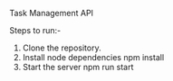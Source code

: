 Task Management API

Steps to run:-
1) Clone the repository.
2) Install node dependencies 
npm install
3) Start the server 
npm run start